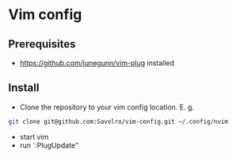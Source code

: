 # Vim config

## Prerequisites
* https://github.com/junegunn/vim-plug installed

## Install
* Clone the repository to your vim config location. E. g.
``` bash
git clone git@github.com:Savolro/vim-config.git ~/.config/nvim 
```
* start vim
* run `:PlugUpdate"

